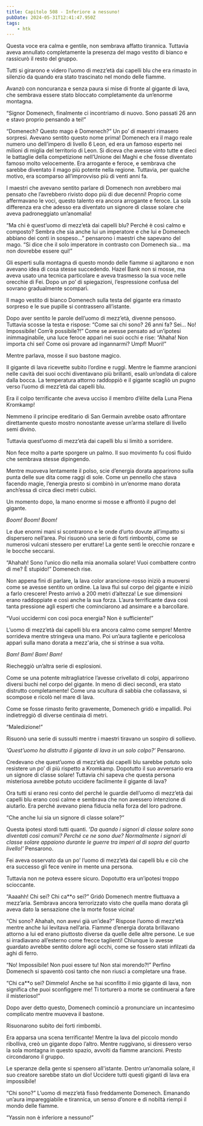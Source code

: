 ```yaml
---
title: Capitolo 508 - Inferiore a nessuno!
pubDate: 2024-05-31T12:41:47.950Z
tags:
    - htk
---
```


Questa voce era calma e gentile, non sembrava affatto tirannica. Tuttavia aveva annullato completamente la presenza del mago vestito di bianco e rassicurò il resto del gruppo.

Tutti si girarono e videro l’uomo di mezz’età dai capelli blu che era rimasto in silenzio da quando era stato trascinato nel mondo delle fiamme.

Avanzò con noncuranza e senza paura si mise di fronte al gigante di lava, che sembrava essere stato bloccato completamente da un’enorme montagna.

“Signor Domenech, finalmente ci incontriamo di nuovo. Sono passati 26 ann e stavo proprio pensando a tei!”

“Domenech? Questo mago è Domenech?” Un po’ di maestri rimasero sorpresi. Avevano sentito questo nome prima!
Domenech era il mago reale numero uno dell’impero di livello 6 Leon, ed era un famoso esperto nei milioni di miglia del territorio di Leon. Si diceva che avesse vinto tutte e dieci le battaglie della competizione nell’Unione dei Maghi e che fosse diventato famoso molto velocemente. Era arrogante e feroce, e sembrava che sarebbe diventato il mago più potente nella regione. Tuttavia, per qualche motivo, era scomparso all’improvviso più di venti anni fa.

I maestri che avevano sentito parlare di Domenech non avrebbero mai pensato che l’avrebbero rivisto dopo più di due decenni! Proprio come affermavano le voci, questo talento era ancora arrogante e feroce. La sola differenza era che adesso era diventato un signore di classe solare che aveva padroneggiato un’anomalia!

“Ma chi è quest’uomo di mezz’età dai capelli blu? Perché è così calmo e composto? Sembra che sia anche lui un imperatore e che lui e Domenech abbiano dei conti in sospeso…” pensarono i maestri che sapevano del mago. “Si dice che il solo imperatore in contrasto con Domenech sia… ma non dovrebbe essere qui!”

Gli esperti sulla montagna di questo mondo delle fiamme si agitarono e non avevano idea di cosa stesse succedendo. Hazel Bank non si mosse, ma aveva usato una tecnica particolare e aveva trasmesso la sua voce nelle orecchie di Fei. Dopo un po’ di spiegazioni, l’espressione confusa del sovrano gradualmente scomparì.

Il mago vestito di bianco Domenech sulla testa del gigante era rimasto sorpreso e le sue pupille si contrassero all’istante.

Dopo aver sentito le parole dell’uomo di mezz’età, divenne pensoso. Tuttavia scosse la testa e rispose: “Come sai chi sono? 26 anni fa? Sei… No! Impossibile! Com’è possibile?!” Come se avesse pensato ad un’ipotesi inimmaginabile, una luce feroce apparì nei suoi occhi e rise: “Ahaha! Non importa chi sei! Come osi provare ad ingannarmi? Umpf! Muori!”

Mentre parlava, mosse il suo bastone magico.

Il gigante di lava ricevette subito l’ordine e ruggì. Mentre le fiamme arancioni nelle cavità dei suoi occhi diventavano più brillanti, esalò un’ondata di calore dalla bocca. La temperatura attorno raddoppiò e il gigante scagliò un pugno verso l’uomo di mezz’età dai capelli blu.

Era il colpo terrificante che aveva ucciso il membro d’élite della Luna Piena Kromkamp!

Nemmeno il principe ereditario di San Germain avrebbe osato affrontare direttamente questo mostro nonostante avesse un’arma stellare di livello semi divino.

Tuttavia quest’uomo di mezz’età dai capelli blu si limitò a sorridere.

Non fece molto a parte sporgere un palmo. Il suo movimento fu così fluido che sembrava stesse dipingendo.

Mentre muoveva lentamente il polso, scie d’energia dorata apparirono sulla punta delle sue dita come raggi di sole. Come un pennello che stava facendo magie, l’energia presto si combinò in un’enorme mano dorata anch’essa di circa dieci metri cubici.

Un momento dopo, la mano enorme si mosse e affrontò il pugno del gigante.

<em>Boom! Boom! Boom!</em>

Le due enormi mani si scontrarono e le onde d’urto dovute all’impatto si dispersero nell’area. Poi risuonò una serie di forti rimbombi, come se numerosi vulcani stessero per eruttare! La gente sentì le orecchie ronzare e le bocche seccarsi.

“Ahahah! Sono l’unico dio nella mia anomalia solare! Vuoi combattere contro di me? È stupido!” Domenech rise.

Non appena finì di parlare, la lava color arancione-rosso iniziò a muoversi come se avesse sentito un ordine. La lava fluì sul corpo del gigante e iniziò a farlo crescere! Presto arrivò a 200 metri d’altezza! Le sue dimensioni erano raddoppiate e così anche la sua forza. L’aura terrificante dava così tanta pressione agli esperti che cominciarono ad ansimare e a barcollare.

“Vuoi uccidermi con così poca energia? Non è sufficiente!”

L’uomo di mezz’età dai capelli blu era ancora calmo come sempre! Mentre sorrideva mentre stringeva una mano. Poi un’aura tagliente e pericolosa apparì sulla mano dorata a mezz'aria, che si strinse a sua volta.

<em>Bam! Bam! Bam! Bam!</em>

Riecheggiò un’altra serie di esplosioni.

Come se una potente mitragliatrice l’avesse crivellato di colpi, apparirono diversi buchi nel corpo del gigante. In meno di dieci secondi, era stato distrutto completamente! Come una scultura di sabbia che collassava, si scompose e ricolò nel mare di lava.

Come se fosse rimasto ferito gravemente, Domenech gridò e impallidì. Poi indietreggiò di diverse centinaia di metri.

“Maledizione!”

Risuonò una serie di sussulti mentre i maestri tiravano un sospiro di sollievo.

<em>’Quest’uomo ha distrutto il gigante di lava in un solo colpo?’</em> Pensarono.

Credevano che quest’uomo di mezz’età dai capelli blu sarebbe potuto solo resistere un po’ di più rispetto a Kromkamp. Dopotutto il suo avversario era un signore di classe solare! Tuttavia chi sapeva che questa persona misteriosa avrebbe potuto uccidere facilmente il gigante di lava?

Ora tutti si erano resi conto del perché le guardie dell’uomo di mezz’età dai capelli blu erano così calme e sembrava che non avessero intenzione di aiutarlo. Era perché avevano piena fiducia nella forza del loro padrone.

“Che anche lui sia un signore di classe solare?”

Questa ipotesi stordì tutti quanti. <em>’Da quando i signori di classe solare sono diventati così comuni? Perché ce ne sono due? Normalmente i signori di classe solare appaiono durante le guerre tra imperi al di sopra del quarto livello!’</em> Pensarono.

Fei aveva osservato da un po’ l’uomo di mezz’età dai capelli blu e ciò che era successo gli fece venire in mente una persona.

Tuttavia non ne poteva essere sicuro. Dopotutto era un’ipotesi troppo scioccante.

“Aaaahh! Chi sei? Chi ca**o sei?” Gridò Domenech mentre fluttuava a mezz’aria. Sembrava ancora terrorizzato visto che quella mano dorata gli aveva dato la sensazione che la morte fosse vicina!

“Chi sono? Ahahah, non avevi già un’idea?” Rispose l’uomo di mezz’età mentre anche lui levitava nell’aria. Fiamme d’energia dorata brillavano attorno a lui ed erano piuttosto diverse da quelle delle altre persone. Le sue si irradiavano all’esterno come frecce taglienti! Chiunque lo avesse guardato avrebbe sentito dolore agli occhi, come se fossero stati infilzati da aghi di ferro.

“No! Impossibile! Non puoi essere tu! Non stai morendo?!” Perfino Domenech si spaventò così tanto che non riuscì a completare una frase.

“Chi ca**o sei? Dimmelo! Anche se hai sconfitto il mio gigante di lava, non significa che puoi sconfiggere me! Ti torturerò a morte se continuerai a fare il misterioso!”

Dopo aver detto questo, Domenech cominciò a pronunciare un incantesimo complicato mentre muoveva il bastone.

Risuonarono subito dei forti rimbombi.

Era apparsa una scena terrificante! Mentre la lava del piccolo mondo ribolliva, creò un gigante dopo l’altro. Mentre ruggivano, si diressero verso la sola montagna in questo spazio, avvolti da fiamme arancioni. Presto circondarono il gruppo.

Le speranze della gente si spensero all'istante. Dentro un’anomalia solare, il suo creatore sarebbe stato un dio! Uccidere tutti questi giganti di lava era impossibile!

“Chi sono?” L’uomo di mezz’età fissò freddamente Domenech. Emanando un’aura impareggiabile e tirannica, un senso d’onore e di nobiltà riempì il mondo delle fiamme.

“Yassin non è inferiore a nessuno!”




